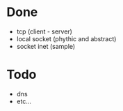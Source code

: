 # Done
- tcp (client - server)
- local socket (phythic and abstract)
- socket inet (sample)

# Todo
- dns
- etc...